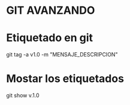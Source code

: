 # GIT AVANZANDO

# Etiquetado en git
git tag -a v1.0 -m "MENSAJE_DESCRIPCION"

# Mostar los etiquetados
git show v.1.0

